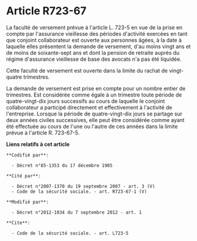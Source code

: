 # Article R723-67

La faculté de versement prévue à l'article L. 723-5 en vue de la prise en compte par l'assurance vieillesse des périodes
d'activité exercées en tant que conjoint collaborateur est ouverte aux personnes âgées, à la date à laquelle elles présentent
la demande de versement, d'au moins vingt ans et de moins de soixante-sept ans et dont la pension de retraite auprès du
régime d'assurance vieillesse de base des avocats n'a pas été liquidée. 

Cette faculté de versement est ouverte dans la limite du rachat de vingt-quatre trimestres. 

La demande de versement est prise en compte pour un nombre entier de trimestres. Est considérée comme égale à un trimestre
toute période de quatre-vingt-dix jours successifs au cours de laquelle le conjoint collaborateur a participé directement et
effectivement à l'activité de l'entreprise. Lorsque la période de quatre-vingt-dix jours se partage sur deux années civiles
successives, elle peut être considérée comme ayant été effectuée au cours de l'une ou l'autre de ces années dans la limite
prévue à l'article R. 723-67-5.

**Liens relatifs à cet article**

	**Codifié par**:

	  - Décret n°85-1353 du 17 décembre 1985

	**Cité par**:

	  - Décret n°2007-1370 du 19 septembre 2007 - art. 3 (V)
	  - Code de la sécurité sociale. - art. R723-67-1 (V)

	**Modifié par**:

	  - Décret n°2012-1034 du 7 septembre 2012 - art. 1

	**Cite**:

	  - Code de la sécurité sociale. - art. L723-5
